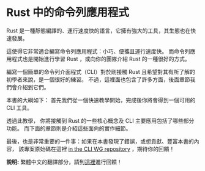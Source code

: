 # Rust 中的命令列應用程式

Rust 是一種靜態編譯的、運行速度快的語言，它擁有強大的工具，其生態也在快速發展。 

這使得它非常適合編寫命令列應用程式：小巧、便攜且運行速度快。 而命令列應用程式也是開始進行學習 Rust ，或向你的團隊介紹 Rust 的一種很好的方式。

編寫一個簡單的命令列介面程式（CLI）對於剛接觸 Rust 且希望對其有所了解的初學者來說，是一個很好的練習。
不過，這裡面也包含了許多方面，後面章節我們會介紹到它們。

本書的大綱如下： 首先我們從一個快速教學開始，完成後你將會得到一個可用的 CLI 工具。 

透過此教學， 你將接觸到 Rust 的一些核心概念及 CLI 主要應用包括了哪些部分功能。 
而下面的章節則是介紹這些面向的實作細節。

最後，也是非常重要的一件事：如果在本書發現了錯誤，或想貢獻、豐富本書的內容， 該專案原始碼在這裡 [in the CLI WG repository][book-src] ，期待你的回饋！

**說明:**
繁體中文的翻譯部分，請到[這裡][book-src-zh_TW]進行回饋！

[book-src]: https://github.com/rust-cli/book
[book-src-zh_TW]: https://github.com/neko0xff/rust-cli-zh_TW


